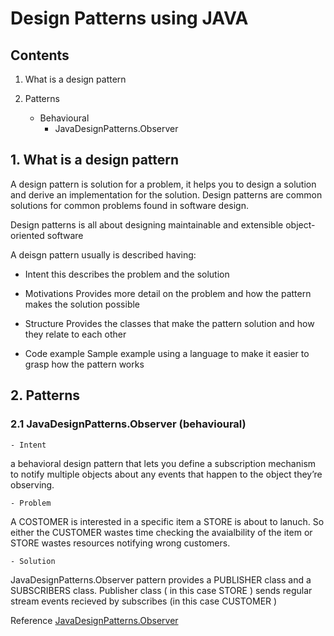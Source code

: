 # Design Patterns using JAVA
## Contents

1. What is a design pattern

2. Patterns

    - Behavioural
      - JavaDesignPatterns.Observer

## 1. What is a design pattern


A design pattern is solution for a problem, it helps you to design a solution and derive an implementation for the
solution. Design patterns are common solutions for common problems found in software design.

Design patterns is all about designing maintainable and extensible object-oriented software

A deisgn pattern usually is described having:

 - Intent
    this describes the problem and the solution

  - Motivations
    Provides more detail on the problem and how the pattern makes the solution possible

   - Structure
    Provides the classes that make the pattern solution and how they relate to each other

   - Code example
    Sample example using a language to make it easier to grasp how the pattern works

## 2. Patterns

### 2.1 JavaDesignPatterns.Observer (behavioural)

    - Intent
a behavioral design pattern that lets you define a subscription mechanism to notify multiple objects about any events that happen to the object they’re observing.

    - Problem
A COSTOMER is interested in a specific item a STORE is about to lanuch. So either the CUSTOMER wastes time checking the avaialbility of the item or STORE wastes resources notifying wrong customers.

    - Solution
JavaDesignPatterns.Observer pattern provides a PUBLISHER class and  a SUBSCRIBERS class. Publisher class ( in this case STORE ) sends regular stream events recieved by subscribes (in this case CUSTOMER )

Reference [JavaDesignPatterns.Observer](https://refactoring.guru/design-patterns/observer)